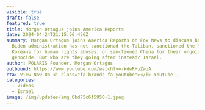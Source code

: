 ```yaml
---
visible: true
draft: false
featured: true
title: Morgan Ortagus joins America Reports
date: 2024-04-24T21:15:56.456Z
summary: Morgan Ortagus joins America Reports on Fox News to discuss how the
  Biden administration has not sanctioned the Taliban, sanctioned the North
  Koreans for human rights abuses, or sanctioned China for their ongoing
  genocide. But who are they going after instead? Israel.
author: POLARIS Founder, Morgan Ortagus
outbound: https://www.youtube.com/watch?v=-kdwRHuZwuA
cta: View Now On <i class="fa-brands fa-youtube"></i> Youtube →
categories:
  - Videos
  - Israel
image: /img/updates/img_0bd75c6f5950-1.jpeg
---
```

